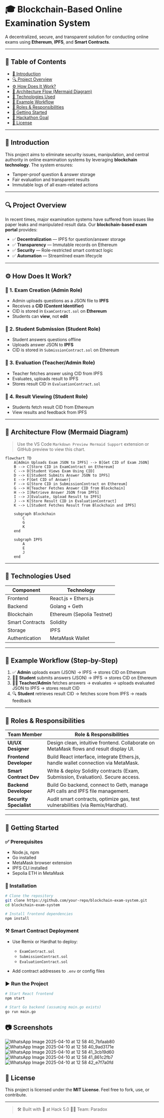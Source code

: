 
# 🎓 Blockchain-Based Online Examination System

A decentralized, secure, and transparent solution for conducting online exams using **Ethereum**, **IPFS**, and **Smart Contracts**.

---

## 📖 Table of Contents

- [📌 Introduction](#📌-introduction)
- [🔍 Project Overview](#🔍-project-overview)
- [⚙️ How Does It Work?](#️-how-does-it-work)
- [🧠 Architecture Flow (Mermaid Diagram)](#-architecture-flow-mermaid-diagram)
- [🧩 Technologies Used](#-technologies-used)
- [🧪 Example Workflow](#-example-workflow-step-by-step)
- [👥 Roles & Responsibilities](#-roles--responsibilities)
- [🚀 Getting Started](#-getting-started)
- [🎯 Hackathon Goal](#-hackathon-goal)
- [📜 License](#-license)

---

## 📌 Introduction

This project aims to eliminate security issues, manipulation, and central authority in online examination systems by leveraging **blockchain technology**. The system ensures:

- Tamper-proof question & answer storage
- Fair evaluation and transparent results
- Immutable logs of all exam-related actions

---

## 🔍 Project Overview

In recent times, major examination systems have suffered from issues like paper leaks and manipulated result data. Our **blockchain-based exam portal** provides:

- ✅ **Decentralization** — IPFS for question/answer storage  
- ✅ **Transparency** — Immutable records on Ethereum  
- ✅ **Security** — Role-restricted smart contract logic  
- ✅ **Automation** — Streamlined exam lifecycle

---

## ⚙️ How Does It Work?

### 📌 1. Exam Creation (Admin Role)
- Admin uploads questions as a JSON file to **IPFS**
- Receives a **CID (Content Identifier)**
- CID is stored in `ExamContract.sol` on **Ethereum**
- Students can **view**, not **edit**

### 📌 2. Student Submission (Student Role)
- Student answers questions offline
- Uploads answer JSON to **IPFS**
- CID is stored in `SubmissionContract.sol` on Ethereum

### 📌 3. Evaluation (Teacher/Admin Role)
- Teacher fetches answer using CID from IPFS
- Evaluates, uploads result to IPFS
- Stores result CID in `EvaluationContract.sol`

### 📌 4. Result Viewing (Student Role)
- Students fetch result CID from Ethereum
- View results and feedback from IPFS

---

## 🧠 Architecture Flow (Mermaid Diagram)

> Use the VS Code `Markdown Preview Mermaid Support` extension or GitHub preview to view this chart.

```mermaid
flowchart TD
    A[Admin Uploads Exam JSON to IPFS] --> B[Get CID of Exam JSON]
    B --> C[Store CID in ExamContract on Ethereum]
    C --> D[Student Views Exam Using CID]
    D --> E[Student Submits Answer JSON to IPFS]
    E --> F[Get CID of Answer]
    F --> G[Store CID in SubmissionContract on Ethereum]
    G --> H[Teacher Fetches Answer CID from Blockchain]
    H --> I[Retrieve Answer JSON from IPFS]
    I --> J[Evaluate, Upload Result to IPFS]
    J --> K[Store Result CID in EvaluationContract]
    K --> L[Student Fetches Result from Blockchain and IPFS]

    subgraph Blockchain
        C
        G
        K
    end

    subgraph IPFS
        A
        E
        J
    end
```

---

## 🧩 Technologies Used

| Component             | Technology                              |
|----------------------|------------------------------------------|
| Frontend             | React.js + Ethers.js                     |
| Backend              | Golang + Geth                            |
| Blockchain           | Ethereum (Sepolia Testnet)              |
| Smart Contracts      | Solidity                                 |
| Storage              | IPFS                                     |
| Authentication       | MetaMask Wallet                          |


---

## 🧪 Example Workflow (Step-by-Step)

1. ✅ **Admin** uploads exam (JSON) → IPFS → stores CID on Ethereum  
2. 🧑‍🎓 **Student** submits answers (JSON) → IPFS → stores CID on Ethereum  
3. 🧑‍🏫 **Teacher/Admin** fetches answers → evaluates → uploads evaluated JSON to IPFS → stores result CID  
4. 🔍 **Student** retrieves result CID → fetches score from IPFS → reads feedback  

---

## 👥 Roles & Responsibilities

| Team Member             | Role & Responsibilities                                                                 |
|-------------------------|------------------------------------------------------------------------------------------|
| **UI/UX Designer**       | Design clean, intuitive frontend. Collaborate on MetaMask flows and result display UI. |
| **Frontend Developer**   | Build React interface, integrate Ethers.js, handle wallet connection via MetaMask.     |
| **Smart Contract Dev**   | Write & deploy Solidity contracts (Exam, Submission, Evaluation). Secure access.       |
| **Backend Developer**    | Build Go backend, connect to Geth, manage API calls and IPFS file management.          |
| **Security Specialist**  | Audit smart contracts, optimize gas, test vulnerabilities (via Remix/Hardhat).        |

---

## 🚀 Getting Started

### ✅ Prerequisites

- Node.js, npm
- Go installed
- MetaMask browser extension
- IPFS CLI installed
- Sepolia ETH in MetaMask

### 🔧 Installation

```bash
# Clone the repository
git clone https://github.com/your-repo/blockchain-exam-system.git
cd blockchain-exam-system

# Install frontend dependencies
npm install
```

### ⚒️ Smart Contract Deployment

- Use Remix or Hardhat to deploy:
  - `ExamContract.sol`
  - `SubmissionContract.sol`
  - `EvaluationContract.sol`

- Add contract addresses to `.env` or config files

### ▶️ Run the Project

```bash
# Start React frontend
npm start

# Start Go backend (assuming main.go exists)
go run main.go
```
## 📷 Screenshots

![WhatsApp Image 2025-04-10 at 12 58 40_7bfaab80](https://github.com/user-attachments/assets/1e6561c1-ad6f-4ff9-a46d-01bf0d8561b6)
![WhatsApp Image 2025-04-10 at 12 58 40_9ad3171e](https://github.com/user-attachments/assets/7421446b-6cb2-4ade-8faf-08e1be7349af)
![WhatsApp Image 2025-04-10 at 12 58 41_3cb19d60](https://github.com/user-attachments/assets/10175c68-ff92-49ff-93b8-3636e37216fd)
![WhatsApp Image 2025-04-10 at 12 58 41_861c2fb7](https://github.com/user-attachments/assets/5adac9de-dddb-4ce0-895e-2d200fce2788)
![WhatsApp Image 2025-04-10 at 12 58 42_e7f7a0fd](https://github.com/user-attachments/assets/6ecd6d54-70d4-4dfe-bbf0-d28742a6feb8)


## 📜 License

This project is licensed under the **MIT License**. Feel free to fork, use, or contribute.

---

> 🛠 Built with 💙 at Hack 5.0 
> 🧑‍💻 Team: Paradox

